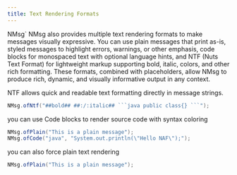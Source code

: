 ```yaml
---
title: Text Rendering Formats
---
```


NMsg` NMsg also provides multiple text rendering formats to make messages visually expressive. 
You can use plain messages that print as-is, styled messages to highlight errors, warnings, or  other emphasis, 
code blocks for monospaced text with optional  language hints, and NTF (Nuts Text Format) for lightweight 
markup supporting bold, italic, colors, and other rich formatting. 
These  formats, combined with placeholders, allow NMsg to produce rich,  dynamic, and visually 
informative output in any context.


NTF allows quick and readable text formatting directly in message strings.

```java
NMsg.ofNtf("##bold## ##:/:italic## ```java public class{} ```");
```

you can use Code blocks to render source code with syntax coloring

```java
NMsg.ofPlain("This is a plain message");
NMsg.ofCode("java", "System.out.println(\"Hello NAF\");");
```

you can also force plain text rendering

```java
NMsg.ofPlain("This is a plain message");
```
